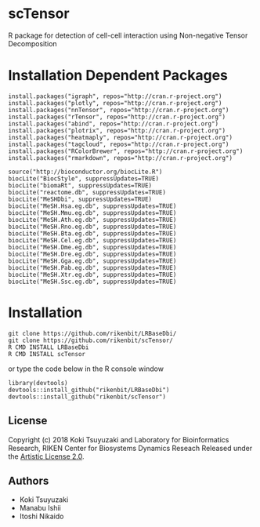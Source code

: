 # scTensor
 R package for detection of cell-cell interaction using Non-negative Tensor Decomposition


Installation Dependent Packages
======
~~~~
install.packages("igraph", repos="http://cran.r-project.org")
install.packages("plotly", repos="http://cran.r-project.org")
install.packages("nnTensor", repos="http://cran.r-project.org")
install.packages("rTensor", repos="http://cran.r-project.org")
install.packages("abind", repos="http://cran.r-project.org")
install.packages("plotrix", repos="http://cran.r-project.org")
install.packages("heatmaply", repos="http://cran.r-project.org")
install.packages("tagcloud", repos="http://cran.r-project.org")
install.packages("RColorBrewer", repos="http://cran.r-project.org")
install.packages("rmarkdown", repos="http://cran.r-project.org")

source("http://bioconductor.org/biocLite.R")
biocLite("BiocStyle", suppressUpdates=TRUE)
biocLite("biomaRt", suppressUpdates=TRUE)
biocLite("reactome.db", suppressUpdates=TRUE)
biocLite("MeSHDbi", suppressUpdates=TRUE)
biocLite("MeSH.Hsa.eg.db", suppressUpdates=TRUE)
biocLite("MeSH.Mmu.eg.db", suppressUpdates=TRUE)
biocLite("MeSH.Ath.eg.db", suppressUpdates=TRUE)
biocLite("MeSH.Rno.eg.db", suppressUpdates=TRUE)
biocLite("MeSH.Bta.eg.db", suppressUpdates=TRUE)
biocLite("MeSH.Cel.eg.db", suppressUpdates=TRUE)
biocLite("MeSH.Dme.eg.db", suppressUpdates=TRUE)
biocLite("MeSH.Dre.eg.db", suppressUpdates=TRUE)
biocLite("MeSH.Gga.eg.db", suppressUpdates=TRUE)
biocLite("MeSH.Pab.eg.db", suppressUpdates=TRUE)
biocLite("MeSH.Xtr.eg.db", suppressUpdates=TRUE)
biocLite("MeSH.Ssc.eg.db", suppressUpdates=TRUE)
~~~~

Installation
======
~~~~
git clone https://github.com/rikenbit/LRBaseDbi/
git clone https://github.com/rikenbit/scTensor/
R CMD INSTALL LRBaseDbi
R CMD INSTALL scTensor
~~~~
or type the code below in the R console window
~~~~
library(devtools)
devtools::install_github("rikenbit/LRBaseDbi")
devtools::install_github("rikenbit/scTensor")
~~~~

## License
Copyright (c) 2018 Koki Tsuyuzaki and Laboratory for Bioinformatics Research, RIKEN Center for Biosystems Dynamics Reseach
Released under the [Artistic License 2.0](http://www.perlfoundation.org/artistic_license_2_0).

## Authors
- Koki Tsuyuzaki
- Manabu Ishii
- Itoshi Nikaido
